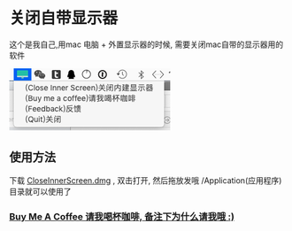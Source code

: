 #  关闭自带显示器

这个是我自己,用mac 电脑 + 外置显示器的时候, 需要关闭mac自带的显示器用的软件

![示例](./demo.png)


## 使用方法

下载 [CloseInnerScreen.dmg](https://github.com/ruandao/CloseInnerScreen/releases) , 双击打开, 然后拖放发哦 /Application(应用程序) 目录就可以使用了

### [Buy Me A Coffee 请我喝杯咖啡, 备注下为什么请我哦 :) ](https://github.com/ruandao/buymeacoffee)

